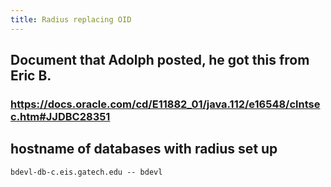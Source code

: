 ```yaml
---
title: Radius replacing OID
---
```


## Document that Adolph posted, he got this from Eric B.

### https://docs.oracle.com/cd/E11882_01/java.112/e16548/clntsec.htm#JJDBC28351
## hostname of databases with radius set up
`bdevl-db-c.eis.gatech.edu -- bdevl`
